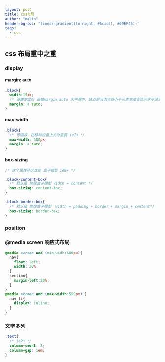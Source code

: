 ```yaml
---
layout: post
title: css布局
author: "malin"
header-bg-css: "linear-gradient(to right, #5cadff, #09EF46);"
tags:
  - css
---
```


## css 布局重中之重

### display
#### margin: auto

```css
.block{
  width:15px;
  /* 设置宽度后 设置margin auto 水平居中，缺点是当浏览器小于元素宽度会显示水平滚动条 */
  margin: 0 auto;
}
```

#### max-width

```css
.block{
  /* 可缩放，在移动设备上尤为重要 ie7+ */
  max-width: 600px;
  margin: 0 auto;
}
```

#### box-sizing

```css
/* 这个属性可以改变 盒子模型 ie8+ */

.block-content-box{
  /* 默认值 常规盒子模型 width = content */
  box-sizing: content-box;
}

.block-border-box{
  /* 默认值 常规盒子模型  width = padding + border + margin + content*/
  box-sizing: border-box;
}
```

### position


### @media screen 响应式布局

```css
@media screen and (min-widh:600px){
  nav{
    float: left;
    width: 20%;
  }
  section{
    margin-left:20%;
  }
}
@media screen and (max-width:599px) {
  nav li{
    display: inline;
  }
}
```

### 文字多列

```css
.text{
  /* ie9+ */
  column-count: 3;
  column-gap: 1em;
}
```